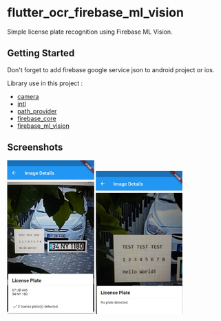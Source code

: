 # flutter_ocr_firebase_ml_vision

Simple license plate recognition using Firebase ML Vision.

## Getting Started

Don't forget to add firebase google service json to android project or ios.

Library use in this project :
- [camera](https://pub.dev/packages/camera)
- [intl](https://pub.dev/packages/intl)
- [path_provider](https://pub.dev/packages/path_provider)
- [firebase_core](https://pub.dev/packages/firebase_core)
- [firebase_ml_vision](https://pub.dev/packages/firebase_ml_vision)

## Screenshots

<img src="https://github.com/sibelsubasi/flutter_ocr_firebase_ml_vision/blob/master/assets/icon/ss-1.jpg" width="40%" height="40%">
<img src="https://github.com/sibelsubasi/flutter_ocr_firebase_ml_vision/blob/master/assets/icon/ss-2.jpg" width="40%" height="40%">



